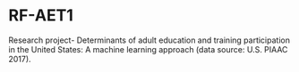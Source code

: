 # RF-AET1
Research project- Determinants of adult education and training participation in the United States: A machine learning approach (data source: U.S. PIAAC 2017).
